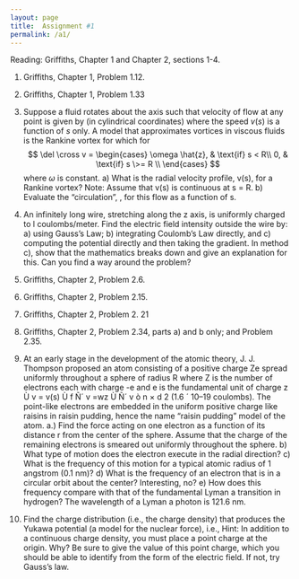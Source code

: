 ```yaml
---
layout: page
title:  Assignment #1
permalink: /a1/
---
```


Reading: Griffiths, Chapter 1 and Chapter 2, sections 1-4.

1. Griffiths, Chapter 1, Problem 1.12.

2. Griffiths, Chapter 1, Problem 1.33

3. Suppose a fluid rotates about the axis such that velocity of flow at any 
point is given by (in cylindrical coordinates)
where the speed $v(s)$ is a function of $s$ only. A model that approximates 
vortices in viscous fluids is the Rankine vortex for which for 
$$
\del \cross v = 
\begin{cases} \omega \hat{z}, & \text{if} s < R\\
              0,              & \text{if} s \>= R \\
\end{cases}
$$
where $\omega$ is constant.
a) What is the radial velocity profile, v(s), for a Rankine vortex? Note: Assume that v(s) is
continuous at s = R.
b) Evaluate the “circulation”, , for this flow as a function of s.
4. An infinitely long wire, stretching along the z axis, is uniformly charged to l
coulombs/meter. Find the electric field intensity outside the wire by: a) using Gauss’s Law;
b) integrating Coulomb’s Law directly, and c) computing the potential directly and then
taking the gradient. In method c), show that the mathematics breaks down and give an
explanation for this. Can you find a way around the problem?
5. Griffiths, Chapter 2, Problem 2.6.
6. Griffiths, Chapter 2, Problem 2.15.
7. Griffiths, Chapter 2, Problem 2. 21
8. Griffiths, Chapter 2, Problem 2.34, parts a) and b only; and Problem 2.35.
9. At an early stage in the development of the atomic theory, J. J. Thompson proposed an atom
consisting of a positive charge Ze spread uniformly throughout a sphere of radius R where Z
is the number of electrons each with charge -e and e is the fundamental unit of charge
z Ù
v = v(s) Ù f
Ñ´ v =wz Ù Ñ´ v
ò n × d
2
(1.6 ´ 10–19 coulombs). The point-like electrons are embedded in the uniform positive charge
like raisins in raisin pudding, hence the name “raisin pudding” model of the atom.
a.) Find the force acting on one electron as a function of its distance r from the center of the
sphere. Assume that the charge of the remaining electrons is smeared out uniformly
throughout the sphere.
b) What type of motion does the electron execute in the radial direction?
c) What is the frequency of this motion for a typical atomic radius of 1 angstrom (0.1 nm)?
d) What is the frequency of an electron that is in a circular orbit about the center?
Interesting, no?
e) How does this frequency compare with that of the fundamental Lyman a transition in
hydrogen? The wavelength of a Lyman a photon is 121.6 nm.
10. Find the charge distribution (i.e., the charge density) that produces the Yukawa potential (a
model for the nuclear force), i.e.,
Hint: In addition to a continuous charge density, you must place a point charge at the origin.
Why? Be sure to give the value of this point charge, which you should be able to identify
from the form of the electric field. If not, try Gauss’s law. 


